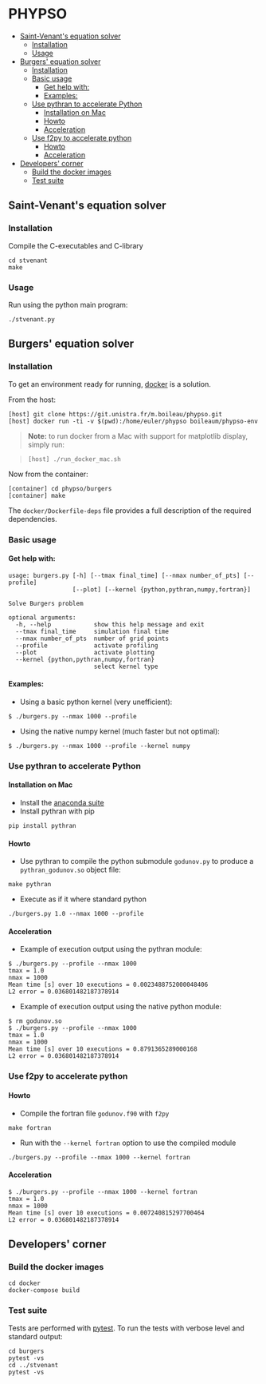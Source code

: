 # PHYPSO

<!-- START doctoc generated TOC please keep comment here to allow auto update -->
<!-- DON'T EDIT THIS SECTION, INSTEAD RE-RUN doctoc TO UPDATE -->


- [Saint-Venant's equation solver](#saint-venants-equation-solver)
    - [Installation](#installation)
    - [Usage](#usage)
- [Burgers' equation solver](#burgers-equation-solver)
    - [Installation](#installation-1)
    - [Basic usage](#basic-usage)
        - [Get help with:](#get-help-with)
        - [Examples:](#examples)
    - [Use pythran to accelerate Python](#use-pythran-to-accelerate-python)
        - [Installation on Mac](#installation-on-mac)
        - [Howto](#howto)
        - [Acceleration](#acceleration)
    - [Use f2py to accelerate python](#use-f2py-to-accelerate-python)
        - [Howto](#howto-1)
        - [Acceleration](#acceleration-1)
- [Developers' corner](#developers-corner)
    - [Build the docker images](#build-the-docker-images)
    - [Test suite](#test-suite)

<!-- END doctoc generated TOC please keep comment here to allow auto update -->

## Saint-Venant's equation solver

### Installation

Compile the C-executables and C-library

```
cd stvenant
make
```

### Usage

Run using the python main program:

```
./stvenant.py
```



## Burgers' equation solver



### Installation 

To get an environment ready for running, [docker](https://www.docker.com/) is a solution.

From the host:

```
[host] git clone https://git.unistra.fr/m.boileau/phypso.git
[host] docker run -ti -v $(pwd):/home/euler/phypso boileaum/phypso-env
```

> **Note:** to run docker from a Mac with support for matplotlib display, simply run:

> ```
> [host] ./run_docker_mac.sh
> ```

Now from the container:

```
[container] cd phypso/burgers
[container] make
```

The `docker/Dockerfile-deps` file provides a full description of the required dependencies.

### Basic usage

#### Get help with:

```
usage: burgers.py [-h] [--tmax final_time] [--nmax number_of_pts] [--profile]
                  [--plot] [--kernel {python,pythran,numpy,fortran}]

Solve Burgers problem

optional arguments:
  -h, --help            show this help message and exit
  --tmax final_time     simulation final time
  --nmax number_of_pts  number of grid points
  --profile             activate profiling
  --plot                activate plotting
  --kernel {python,pythran,numpy,fortran}
                        select kernel type
```

#### Examples:

- Using a basic python kernel (very unefficient):

```
$ ./burgers.py --nmax 1000 --profile
```

- Using the native numpy kernel (much faster but not optimal):

```
$ ./burgers.py --nmax 1000 --profile --kernel numpy
```

### Use pythran to accelerate Python


#### Installation on Mac

- Install the [anaconda suite](https://www.anaconda.com/download/#macos)
- Install pythran with pip

```
pip install pythran
```


#### Howto

- Use pythran to compile the python submodule `godunov.py` to produce a `pythran_godunov.so` object file:

```
make pythran
```

- Execute as if it where standard python

``` 
./burgers.py 1.0 --nmax 1000 --profile
```

#### Acceleration

- Example of execution output using the pythran module:

```
$ ./burgers.py --profile --nmax 1000
tmax = 1.0
nmax = 1000
Mean time [s] over 10 executions = 0.0023488752000048406
L2 error = 0.036801482187378914
```

- Example of execution output using the native python module:

```
$ rm godunov.so 
$ ./burgers.py --profile --nmax 1000
tmax = 1.0
nmax = 1000
Mean time [s] over 10 executions = 0.8791365289000168
L2 error = 0.036801482187378914
```

### Use f2py to accelerate python

#### Howto

- Compile the fortran file `godunov.f90` with `f2py`

```
make fortran
```

- Run with the `--kernel fortran` option to use the compiled module

```
./burgers.py --profile --nmax 1000 --kernel fortran
```

#### Acceleration

```
$ ./burgers.py --profile --nmax 1000 --kernel fortran
tmax = 1.0
nmax = 1000
Mean time [s] over 10 executions = 0.007240815297700464
L2 error = 0.036801482187378914
```

## Developers' corner


### Build the docker images

```
cd docker
docker-compose build
```

### Test suite

Tests are performed with [pytest](https://docs.pytest.org). To run the tests with verbose level and standard output:

```
cd burgers
pytest -vs
cd ../stvenant
pytest -vs
```


